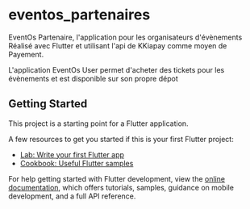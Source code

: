 # eventos_partenaires

EventOs Partenaire, l'application pour les organisateurs d'évènements
Réalisé avec Flutter et utilisant l'api de KKiapay comme moyen de Payement.

L'application EventOs User permet d'acheter des tickets pour les évènements et est disponible sur son propre dépot

## Getting Started

This project is a starting point for a Flutter application.

A few resources to get you started if this is your first Flutter project:

- [Lab: Write your first Flutter app](https://docs.flutter.dev/get-started/codelab)
- [Cookbook: Useful Flutter samples](https://docs.flutter.dev/cookbook)

For help getting started with Flutter development, view the
[online documentation](https://docs.flutter.dev/), which offers tutorials,
samples, guidance on mobile development, and a full API reference.
